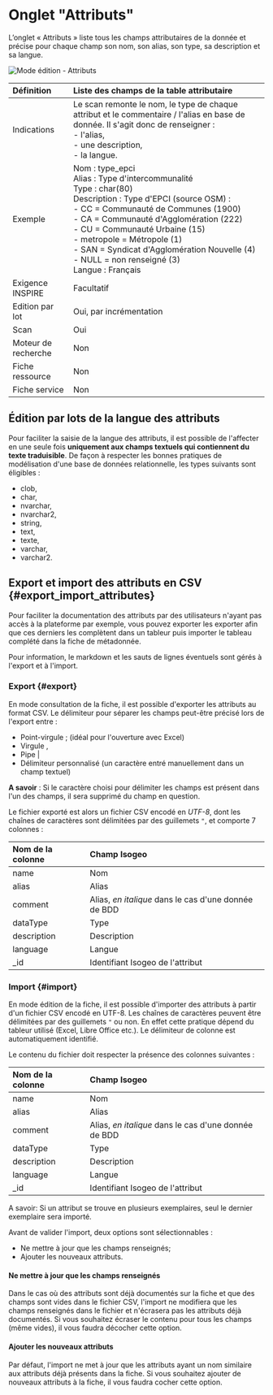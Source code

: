 # <i class="fa fa-list-alt"></i> Onglet "Attributs"

L’onglet « Attributs » liste tous les champs attributaires de la donnée et précise pour chaque champ son nom, son alias, son type, sa description et sa langue.

![Mode édition - Attributs](/assets/inv_edit_attributes.png "Mode édition - onglet Attributs")

| Définition          | Liste des champs de la table attributaire |
| :------------------ | :---------------------------------------- |
| Indications         | Le scan remonte le nom, le type de chaque attribut et le commentaire / l'alias en base de donnée. Il s&apos;agit donc de renseigner :<br />- l&apos;alias,<br />- une description,<br />- la langue. |
| Exemple             | Nom : type_epci<br />Alias : Type d&apos;intercommunalité<br />Type : char(80)<br />Description : Type d&apos;EPCI (source OSM) :<br />- CC = Communauté de Communes (1900)<br />- CA = Communauté d&apos;Agglomération (222)<br />- CU = Communauté Urbaine (15)<br />- metropole = Métropole (1)<br />- SAN = Syndicat d&apos;Agglomération Nouvelle (4)<br />- NULL = non renseigné (3)<br />Langue : Français |
| Exigence INSPIRE    | Facultatif                    |
| Edition par lot     | Oui, par incrémentation       |
| Scan                | Oui                           |
| Moteur de recherche | Non                           |
| Fiche ressource     | Non                           |
| Fiche service       | Non                           |

## Édition par lots de la langue des attributs

Pour faciliter la saisie de la langue des attributs, il est possible de l&apos;affecter en une seule fois **uniquement aux champs textuels qui contiennent du texte traduisible**. De façon à respecter les bonnes pratiques de modélisation d&apos;une base de données relationnelle, les types suivants sont éligibles :

* clob,
* char,
* nvarchar,
* nvarchar2,
* string,
* text,
* texte,
* varchar,
* varchar2.

## Export et import des attributs en CSV {#export_import_attributes}

Pour faciliter la documentation des attributs par des utilisateurs n'ayant pas accès à la plateforme par exemple, vous pouvez exporter les exporter afin que ces derniers les complètent dans un tableur puis importer le tableau complété dans la fiche de métadonnée.

Pour information, le markdown et les sauts de lignes éventuels sont gérés à l'export et à l'import. 

### Export {#export}

En mode consultation de la fiche, il est possible d'exporter les attributs au format CSV. Le délimiteur pour séparer les champs peut-être précisé lors de l'export entre : 

* Point-virgule ; (idéal pour l'ouverture avec Excel)
* Virgule ,
* Pipe |
* Délimiteur personnalisé (un caractère entré manuellement dans un champ textuel)

**A savoir** : Si le caractère choisi pour délimiter les champs est présent dans l'un des champs, il sera supprimé du champ en question.

Le fichier exporté est alors un fichier CSV encodé en *UTF-8*, dont les chaînes de caractères sont délimitées par des guillemets `"`, et comporte 7 colonnes :

| Nom de la colonne   | Champ Isogeo |
| :------------------ | :---------------------------------------- |
| name                | Nom |
| alias               | Alias |
| comment             | Alias, *en italique* dans le cas d'une donnée de BDD |
| dataType            | Type |
| description         | Description |
| language            | Langue |
| _id                 | Identifiant Isogeo de l'attribut |

### Import {#import}

En mode édition de la fiche, il est possible d'importer des attributs à partir d'un fichier CSV encodé en UTF-8. Les chaînes de caractères peuvent être délimitées par des guillemets `"` ou non. En effet cette pratique dépend du tableur utilisé (Excel, Libre Office etc.). Le délimiteur de colonne est automatiquement identifié. 

Le contenu du fichier doit respecter la présence des colonnes suivantes :

| Nom de la colonne   | Champ Isogeo |
| :------------------ | :---------------------------------------- |
| name                | Nom |
| alias               | Alias |
| comment             | Alias, *en italique* dans le cas d'une donnée de BDD |
| dataType            | Type |
| description         | Description |
| language            | Langue |
| _id                 | Identifiant Isogeo de l'attribut |

A savoir: Si un attribut se trouve en plusieurs exemplaires, seul le dernier exemplaire sera importé.

Avant de valider l'import, deux options sont sélectionnables : 
* Ne mettre à jour que les champs renseignés;
* Ajouter les nouveaux attributs.

#### Ne mettre à jour que les champs renseignés  

Dans le cas où des attributs sont déjà documentés sur la fiche et que des champs sont vides dans le fichier CSV, l'import ne modifiera que les champs renseignés dans le fichier et n'écrasera pas les attributs déjà documentés. Si vous souhaitez écraser le contenu pour tous les champs (même vides), il vous faudra décocher cette option.

#### Ajouter les nouveaux attributs

Par défaut, l'import ne met à jour que les attributs ayant un nom similaire aux attributs déjà présents dans la fiche. Si vous souhaitez ajouter de nouveaux attributs à la fiche, il vous faudra cocher cette option.

